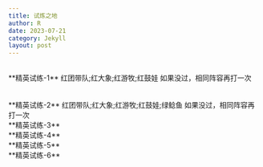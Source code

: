 ```yaml
---
title: 试炼之地
author: R
date: 2023-07-21
category: Jekyll
layout: post
---
```

<br>
**精英试练-1**&nbsp;红团带队;红大象;红游牧;红鼓娃           如果没过，相同阵容再打一次
<br>
<br>
<br>
**精英试练-2**&nbsp;红团带队;红大象;红游牧;红鼓娃;绿鲶鱼   如果没过，相同阵容再打一次
<br>
**精英试练-3**
<br>
**精英试练-4**
<br>
**精英试练-5**
<br>
**精英试练-6**
<br>
